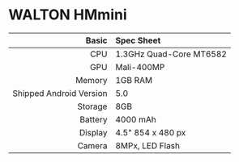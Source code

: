 WALTON HMmini
==============

Basic   | Spec Sheet
-------:|:-------------------------
CPU     | 1.3GHz Quad-Core MT6582
GPU     | Mali-400MP
Memory  | 1GB RAM
Shipped Android Version | 5.0
Storage | 8GB
Battery | 4000 mAh
Display | 4.5" 854 x 480 px
Camera  | 8MPx, LED Flash

